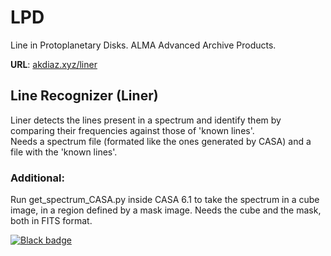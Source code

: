 # LPD
Line in Protoplanetary Disks. ALMA Advanced Archive Products.

**URL**: [akdiaz.xyz/liner](akdiaz.xyz/liner)

## Line Recognizer (Liner)
Liner detects the lines present in a spectrum and identify them by comparing their frequencies against those of 'known lines'.  
Needs a spectrum file (formated like the ones generated by CASA) and a file with the 'known lines'.
 
### Additional:
Run get_spectrum_CASA.py inside CASA 6.1 to take the spectrum in a cube image, in a region defined by a mask image. Needs the cube and the mask, both in FITS format.

[![Black badge](https://img.shields.io/badge/code%20style-black-000000.svg)](https://github.com/psf/black)
